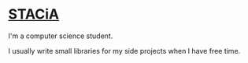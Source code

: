 # [STACiA](https://twitter.com/stacia__x)

I'm a computer science student.

I usually write small libraries for my side projects when I have free time.

<!-- --- -->